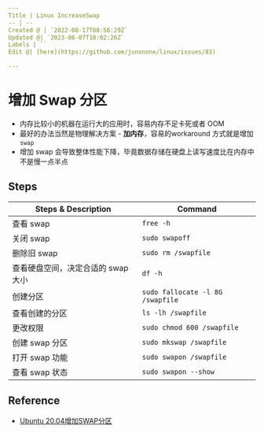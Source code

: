 ```yaml
---
Title | Linux IncreaseSwap
-- | --
Created @ | `2022-08-17T08:56:29Z`
Updated @| `2023-06-07T10:02:26Z`
Labels | ``
Edit @| [here](https://github.com/junxnone/linux/issues/83)

---
```

# 增加 Swap 分区

- 内存比较小的机器在运行大的应用时，容易内存不足卡死或者 OOM
- 最好的办法当然是物理解决方案 - **加内存**，容易的workaround 方式就是增加 `swap`
- 增加 swap 会导致整体性能下降，毕竟数据存储在硬盘上读写速度比在内存中不是慢一点半点

## Steps

Steps & Description | Command
-- | --
查看 swap | `free -h`
关闭 swap | `sudo swapoff`
删除旧 swap | `sudo rm /swapfile`
查看硬盘空间，决定合适的 swap 大小 | `df -h`
创建分区 | `sudo fallocate -l 8G /swapfile`
查看创建的分区 | `ls -lh /swapfile`
更改权限 | `sudo chmod 600 /swapfile`
创建 swap 分区 | `sudo mkswap /swapfile`
打开 swap 功能 | `sudo swapon /swapfile`
查看 swap 状态 | `sudo swapon --show`



## Reference
- [Ubuntu 20.04增加SWAP分区](https://blog.csdn.net/weixin_37532614/article/details/119239715)
